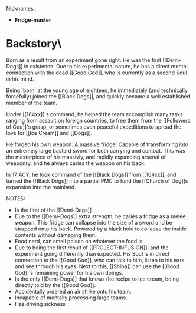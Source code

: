 Nicknames: 
- **Fridge-master**

# Backstory\
Born as a result from an experiment gone right. He was the first [[Demi-Dogs]] in existence. Due to his experimental nature, he has a direct mental connection with the dead [[Good God]], who is currently as a second Soul in his mind. 

Being 'born' at the young age of eighteen, he immediately (and technically forcefully) joined the [[Black Dogs]], and quickly became a well established member of the team.

Under [[164xx]]'s command, he helped the team accomplish many tasks ranging from assault on foreign countries, to free them from the [[Followers of God]]'s grasp, or sometimes even peaceful expeditions to spread the love for [[Ice Cream]] and [[Dogs]].

He forged his own weapon: A massive fridge. Capable of transforming into an extremely large bastard sword for both carrying and combat. This was the masterpiece of his massivly, and rapidly expanding arsenal of weaponry, and he always caries the weapon on his back.

In 17 ACY, he took command of the [[Black Dogs]] from [[164xx]], and turned the [[Black Dogs]] into a partial PMC to fund the [[Church of Dog]]s expansion into the mainland.



NOTES:
- Is the first of the [[Demi-Dogs]]
- Due to the [[Demi-Dogs]] extra strength, he caries a fridge as a melee weapon.
  This fridge can collapse into the size of a sword and be strapped onto his back.
  Powered by a black hole to collapse the inside contents without damaging them.
- Food nerd, can smell poison on whatever the food is.
- Due to being the first result of [[PROJECT-INFUSION]], and the experiment going differently than expected. His Soul is in direct connection to the [[Good God]], who can talk to him, listen to his ears and see through his eyes. Next to this, [[Shiba]] can use the [[Good God]]'s remaining power for his own doings.
- Is the only [[Demi-Dogs]] that knows the recipe to ice cream, being directly told by the [[Good God]].
- Accidentally ordered an air strike onto his team.
- Incapable of mentally processing large teams.
- Has driving sickness